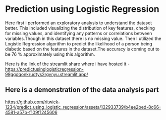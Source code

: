 # Prediction using Logistic Regression
 Here first i performed an exploratory analysis to understand the dataset better. This included visualizing the distribution of key features, checking for missing values, and identifying any patterns or correlations between variables.Though in this dataset there is no missing value.
Then I utilized the Logistic Regression algorithm to predict the likelihood of a person being diabetic based on the features in the dataset.The accuracy is coming out to be 76 % approximately using this algorithm.

Here is the link of the streamlit share where i have hosted it - https://predictusinglogisticregression-98ggdqonkrudtys2rgvnyu.streamlit.app/

## Here is a demonstration of the data analysis part




https://github.com/ritwick-1234/predict_using_logistic_regression/assets/132933739/b4ee2bed-8c66-4581-a57b-f109f1245606




